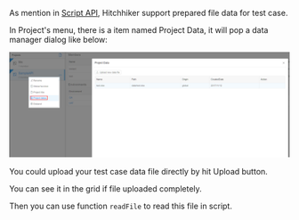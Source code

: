 As mention in [Script API](API.md), Hitchhiker support prepared file data for test case.

In Project's menu, there is a item named Project Data, it will pop a data manager dialog like below:

![](https://raw.githubusercontent.com/brookshi/images/master/Hitchhiker/script/script_data.png)

You could upload your test case data file directly by hit Upload button.

You can see it in the grid if file uploaded completely.

Then you can use function `readFile` to read this file in script.

